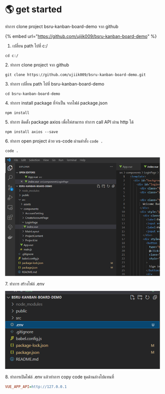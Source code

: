 # 🌎 get started

ทำการ clone project bsru-kanban-board-demo จาก github

{% embed url="https://github.com/ujiik009/bsru-kanban-board-demo" %}

1. เปลี่ยน path ไปที่ c:/

```
cd c:/
```

2\. ทำการ clone project จาก github

```
git clone https://github.com/ujiik009/bsru-kanban-board-demo.git
```

3\. ทำการ เปลี่ยน path ไปที่ bsru-kanban-board-demo

```
cd bsru-kanban-board-demo
```

4\. ทำการ install package ที่จำเป็น จากไฟล์ package.json

```
npm install
```

5\. ทำการ ติดตั้ง package axios เพื่อให่สามารถ ทำการ call API ผ่าน http ได้

```
npm install axios --save
```

6\. ทำการ open project ด้วย vs-code ผ่านตำสั่ง `code .`

```
code .
```

![](<../.gitbook/assets/image (67).png>)

7\. ทำการ สร้างไฟล์ .env

![](<../.gitbook/assets/image (129).png>)

8\. ทำการเปิดไฟล์ .env แล้วทำการ copy code ชุดด้านล่างไปแทนที่

```ini
VUE_APP_API=http://127.0.0.1
```
